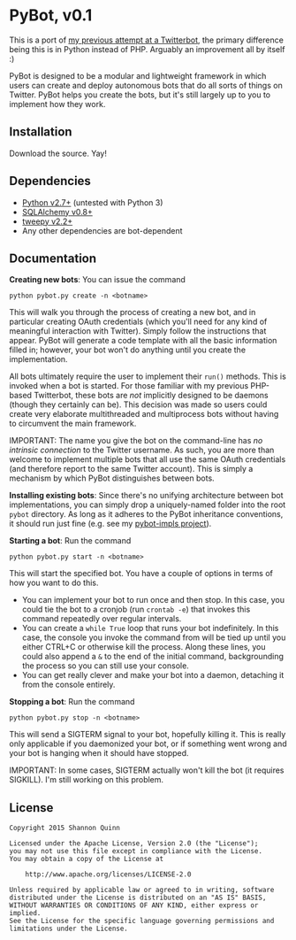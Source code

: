 PyBot, v0.1
===========

This is a port of [my previous attempt at a Twitterbot](https://github.com/magsol/Twitterbot), the primary difference being this is in Python instead of PHP. Arguably an improvement all by itself :)

PyBot is designed to be a modular and lightweight framework in which users can create and deploy autonomous bots that do all sorts of things on Twitter. PyBot helps you create the bots, but it's still largely up to you to implement how they work.

Installation
------------

Download the source. Yay!


Dependencies
------------

  - [Python v2.7+](http://www.python.org/) (untested with Python 3)
  - [SQLAlchemy v0.8+](http://www.sqlalchemy.org/)
  - [tweepy v2.2+](https://github.com/tweepy/tweepy)
  - Any other dependencies are bot-dependent

Documentation
-------------

**Creating new bots**: You can issue the command

    python pybot.py create -n <botname>

This will walk you through the process of creating a new bot, and in particular creating OAuth credentials (which you'll need for any kind of meaningful interaction with Twitter). Simply follow the instructions that appear. PyBot will generate a code template with all the basic information filled in; however, your bot won't do anything until you create the implementation.

All bots ultimately require the user to implement their `run()` methods. This is invoked when a bot is started. For those familiar with my previous PHP-based Twitterbot, these bots are *not* implicitly designed to be daemons (though they certainly can be). This decision was made so users could create very elaborate multithreaded and multiprocess bots without having to circumvent the main framework.

IMPORTANT: The name you give the bot on the command-line has *no intrinsic connection* to the Twitter username. As such, you are more than welcome to implement multiple bots that all use the same OAuth credentials (and therefore report to the same Twitter account). This is simply a mechanism by which PyBot distinguishes between bots.

**Installing existing bots**: Since there's no unifying architecture between bot implementations, you can simply drop a uniquely-named folder into the root `pybot` directory. As long as it adheres to the PyBot inheritance conventions, it should run just fine (e.g. see my [pybot-impls project](https://github.com/magsol/pybot-impls/)).

**Starting a bot**: Run the command

    python pybot.py start -n <botname>

This will start the specified bot. You have a couple of options in terms of how you want to do this.

 - You can implement your bot to run once and then stop. In this case, you could tie the bot to a cronjob (run `crontab -e`) that invokes this command repeatedly over regular intervals.
 - You can create a `while True` loop that runs your bot indefinitely. In this case, the console you invoke the command from will be tied up until you either CTRL+C or otherwise kill the process. Along these lines, you could also append a `&` to the end of the initial command, backgrounding the process so you can still use your console.
 - You can get really clever and make your bot into a daemon, detaching it from the console entirely.

**Stopping a bot**: Run the command

    python pybot.py stop -n <botname>

This will send a SIGTERM signal to your bot, hopefully killing it. This is really only applicable if you daemonized your bot, or if something went wrong and your bot is hanging when it should have stopped.

IMPORTANT: In some cases, SIGTERM actually won't kill the bot (it requires SIGKILL). I'm still working on this problem.

License
-------
    Copyright 2015 Shannon Quinn

    Licensed under the Apache License, Version 2.0 (the "License");
    you may not use this file except in compliance with the License.
    You may obtain a copy of the License at

        http://www.apache.org/licenses/LICENSE-2.0

    Unless required by applicable law or agreed to in writing, software
    distributed under the License is distributed on an "AS IS" BASIS,
    WITHOUT WARRANTIES OR CONDITIONS OF ANY KIND, either express or implied.
    See the License for the specific language governing permissions and
    limitations under the License.